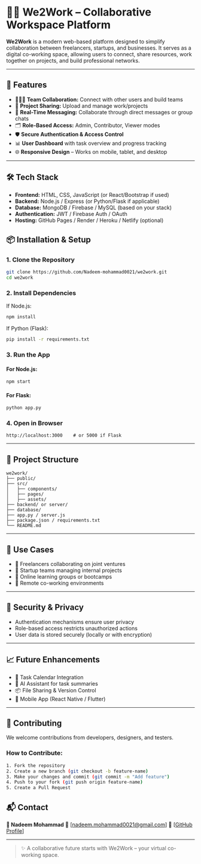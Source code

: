 # 🧑‍💼 We2Work – Collaborative Workspace Platform

**We2Work** is a modern web-based platform designed to simplify collaboration between freelancers, startups, and businesses. It serves as a digital co-working space, allowing users to connect, share resources, work together on projects, and build professional networks.

---

## 🚀 Features

- 🧑‍🤝‍🧑 **Team Collaboration:** Connect with other users and build teams
- 📁 **Project Sharing:** Upload and manage work/projects
- 💬 **Real-Time Messaging:** Collaborate through direct messages or group chats
- 🗂️ **Role-Based Access:** Admin, Contributor, Viewer modes
- 🛡️ **Secure Authentication & Access Control**
- 📊 **User Dashboard** with task overview and progress tracking
- 🌐 **Responsive Design** – Works on mobile, tablet, and desktop

---

## 🛠️ Tech Stack

- **Frontend:** HTML, CSS, JavaScript (or React/Bootstrap if used)
- **Backend:** Node.js / Express (or Python/Flask if applicable)
- **Database:** MongoDB / Firebase / MySQL (based on your stack)
- **Authentication:** JWT / Firebase Auth / OAuth
- **Hosting:** GitHub Pages / Render / Heroku / Netlify (optional)



## 📦 Installation & Setup

### 1. Clone the Repository

```bash
git clone https://github.com/Nadeem-mohammad0021/we2work.git
cd we2work
````

### 2. Install Dependencies

If Node.js:

```bash
npm install
```

If Python (Flask):

```bash
pip install -r requirements.txt
```

### 3. Run the App

#### For Node.js:

```bash
npm start
```

#### For Flask:

```bash
python app.py
```

### 4. Open in Browser

```
http://localhost:3000    # or 5000 if Flask
```

---

## 📁 Project Structure

```
we2work/
├── public/
├── src/
│   ├── components/
│   ├── pages/
│   ├── assets/
├── backend/ or server/
├── database/
├── app.py / server.js
├── package.json / requirements.txt
└── README.md
```

---

## 🎯 Use Cases

* 🔹 Freelancers collaborating on joint ventures
* 🔹 Startup teams managing internal projects
* 🔹 Online learning groups or bootcamps
* 🔹 Remote co-working environments

---

## 🔐 Security & Privacy

* Authentication mechanisms ensure user privacy
* Role-based access restricts unauthorized actions
* User data is stored securely (locally or with encryption)

---

## 📈 Future Enhancements

* 📅 Task Calendar Integration
* 🧠 AI Assistant for task summaries
* 📦 File Sharing & Version Control
* 📲 Mobile App (React Native / Flutter)

---

## 🤝 Contributing

We welcome contributions from developers, designers, and testers.

### How to Contribute:

```bash
1. Fork the repository
2. Create a new branch (git checkout -b feature-name)
3. Make your changes and commit (git commit -m "Add feature")
4. Push to your fork (git push origin feature-name)
5. Create a Pull Request
```



## 📬 Contact

**👤 Nadeem Mohammad**
📧 [[nadeem.mohammad0021@gmail.com](mailto:nadeem.mohammad0021@gmail.com)]
🔗 [[GitHub Profile](https://github.com/Nadeem-mohammad0021)]

---

> ✨ A collaborative future starts with We2Work – your virtual co-working space.

